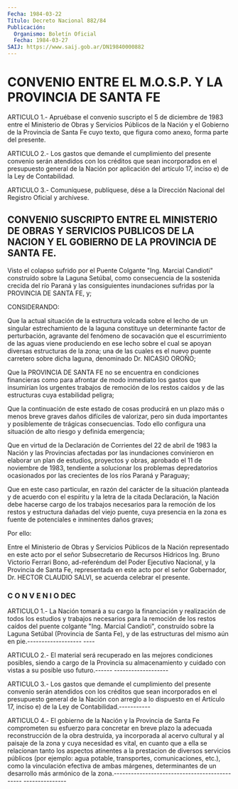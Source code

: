 ```yaml
---
Fecha: 1984-03-22
Título: Decreto Nacional 882/84
Publicación:
  Organismo: Boletín Oficial
  Fecha: 1984-03-27
SAIJ: https://www.saij.gob.ar/DN19840000882
---
```

# CONVENIO ENTRE EL M.O.S.P. Y LA PROVINCIA DE SANTA FE

<a id="1"></a>
ARTICULO  1.-  Apruébase el convenio suscripto el 5 de diciembre de 1983 entre el Ministerio  de  Obras  y  Servicios  Públicos  de  la Nación  y  el  Gobierno de la Provincia de Santa Fe cuyo texto, que figura como anexo, forma parte del presente.

<a id="2"></a>
ARTICULO  2.-  Los  gastos que demande el cumplimiento del presente convenio serán atendidos  con los créditos que sean incorporados en el presupuesto general de la  Nación  por  aplicación  del artículo 17, inciso e) de la Ley de Contabilidad.

<a id="3"></a>
ARTICULO  3.- Comuníquese, publíquese, dése a la Dirección Nacional del Registro Oficial y archívese.

## CONVENIO  SUSCRIPTO  ENTRE  EL  MINISTERIO  DE  OBRAS  Y  SERVICIOS PUBLICOS  DE  LA NACION Y EL GOBIERNO DE LA PROVINCIA DE SANTA  FE.

<a id="022"></a>
Visto  el  colapso  sufrido  por  el  Puente Colgante "Ing. Marcial Candioti" construído sobre la Laguna Setúbal,  como consecuencia de la sostenida crecida del río Paraná y las consiguientes inundaciones  sufridas  por  la  PROVINCIA  DE SANTA  FE,  y;

CONSIDERANDO:

Que la actual situación de la estructura volcada  sobre el lecho de un singular estrechamiento de la laguna constituye  un determinante factor  de  perturbación, agravante del fenómeno de socavación  que el escurrimiento  de las aguas viene produciendo en ese lecho sobre el cual se apoyan diversas  estructuras  de  la  zona;  una  de las cuales  es el nuevo puente carretero sobre dicha laguna, denominado Dr. NICASIO OROÑO;

Que la PROVINCIA  DE  SANTA  FE  no  se  encuentra  en  condiciones financieras  como  para  afrontar de modo inmediato los gastos  que insumirían los urgentes trabajos  de  remoción de los restos caídos y de las estructuras cuya estabilidad peligra;

Que la continuación de este estado de cosas  producirá  en un plazo más  o  menos  breve graves daños difíciles de valorizar, pero  sin duda importantes  y  posiblemente  de  trágicas consecuencias. Todo ello configura una situación de alto riesgo y definida emergencia;

Que en virtud de la Declaración de Corrientes  del  22  de abril de 1983  la  Nación  y  las  Provincias afectadas por las inundaciones convinieron en elaborar un  plan  de  estudios,  proyectos y obras, aprobado  el  11  de noviembre de 1983, tendiente a solucionar  los problemas depredatorios  ocasionados por las crecientes de los ríos Paraná y Paraguay;

Que en este caso particular,  en razón del carácter de la situación planteada y de acuerdo con el espíritu  y  la  letra  de  la citada Declaración,    la  Nación  debe  hacerse  cargo  de  los  trabajos necesarios para la  remoción de los restos y estructura dañadas del viejo puente, cuya presencia  en la zona es fuente de potenciales e inminentes daños graves;

Por ello:

Entre el Ministerio de Obras y  Servicios  Públicos  de  la  Nación representado  en  este  acto por el señor Subsecretario de Recursos Hídricos Ing. Bruno Victorio  Ferrari Bono, ad-referéndum del Poder Ejecutivo Nacional, y la Provincia  de  Santa  Fe,  representada en este  acto  por el señor Gobernador, Dr. HECTOR CLAUDIO  SALVI,  se acuerda celebrar el presente.

### C O N V E N I O DEC

<a id="1"></a>
ARTICULO  1.-  La  Nación  tomará  a  su  cargo  la  financiación y realización  de  todos los estudios y trabajos necesarios  para  la remoción de los restos  caídos  del  puente  colgante "Ing. Marcial Candioti", construído sobre la Laguna Setúbal  (Provincia  de Santa Fe),  y de las estructuras del mismo aún en pie.------------------- ----

<a id="2"></a>
ARTICULO 2.- El material será recuperado en las mejores condiciones posibles, siendo a cargo de la Provincia su almacenamiento  y cuidado con vistas a su posible uso futuro.------ -------------------

<a id="3"></a>
ARTICULO  3.-  Los  gastos que demande el cumplimiento del presente convenio serán atendidos  con los créditos que sean incorporados en el presupuesto general de la  Nación  con arreglo a lo dispuesto en el  Artículo  17,  inciso e) de la Ley de  Contabilidad.-----------

<a id="4"></a>
ARTICULO  4.-  El  gobierno de la Nación y la Provincia de Santa Fe comprometen su esfuerzo  para  concretar en breve plazo la adecuada reconstrucción  de  la obra destruída,  ya  incorporada  al  acervo cultural y al paisaje  de  la  zona  y  cuya necesidad es vital, en cuanto que a ella se relacionan tanto los  aspectos  atinentes a la prestacion  de  diversos  servicios  públicos  (por  ejemplo:  agua potable,  transportes,  comunicaciones,  etc.), como la vinculación efectiva  de ambas márgenes, determinantes  de  un  desarrollo  más armónico de  la zona.---------------------------------------------- ---------------